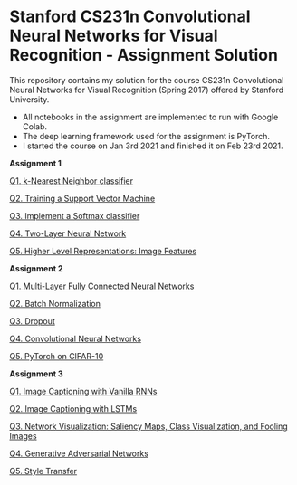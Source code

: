 # Stanford CS231n Convolutional Neural Networks for Visual Recognition - Assignment Solution

This repository contains my solution for the course CS231n Convolutional Neural Networks for Visual Recognition (Spring 2017) offered by Stanford University. 
* All notebooks in the assignment are implemented to run with Google Colab.
* The deep learning framework used for the assignment is PyTorch. 
* I started the course on Jan 3rd 2021 and finished it on Feb 23rd 2021.

**Assignment 1**

[Q1. k-Nearest Neighbor classifier](./assignment1/knn.ipynb)

[Q2. Training a Support Vector Machine](./assignment1/svm.ipynb)

[Q3. Implement a Softmax classifier](./assignment1/softmax.ipynb)

[Q4. Two-Layer Neural Network](./assignment1/two_layer_net.ipynb)

[Q5. Higher Level Representations: Image Features](./assignment1/features.ipynb)

**Assignment 2**

[Q1. Multi-Layer Fully Connected Neural Networks](./assignment2/FullyConnectedNets.ipynb)

[Q2. Batch Normalization](./assignment2/BatchNormalization.ipynb)

[Q3. Dropout](./assignment2/Dropout.ipynb)

[Q4. Convolutional Neural Networks](./assignment2/ConvolutionalNetworks.ipynb)

[Q5. PyTorch on CIFAR-10](./assignment2/PyTorch.ipynb)

**Assignment 3**

[Q1. Image Captioning with Vanilla RNNs](./assignment3/RNN_Captioning.ipynb)

[Q2. Image Captioning with LSTMs](./assignment3/LSTM_Captioning.ipynb)

[Q3. Network Visualization: Saliency Maps, Class Visualization, and Fooling Images](./assignment3/NetworkVisualization-PyTorch.ipynb)

[Q4. Generative Adversarial Networks](./assignment3/Generative_Adversarial_Networks_PyTorch.ipynb)

[Q5. Style Transfer](./assignment3/StyleTransfer-PyTorch.ipynb)
